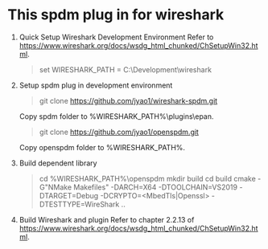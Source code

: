 # This spdm plug in for wireshark
1) Quick Setup Wireshark Development Environment
   Refer to https://www.wireshark.org/docs/wsdg_html_chunked/ChSetupWin32.html.
   
   > set WIRESHARK_PATH = C:\Development\wireshark
   
2) Setup spdm plug in development environment
   > git clone https://github.com/jyao1/wireshark-spdm.git
   
   Copy spdm folder to %WIRESHARK_PATH%\plugins\epan.
   
   > git clone https://github.com/jyao1/openspdm.git
   
   Copy openspdm folder to %WIRESHARK_PATH%.
   
3) Build dependent library
   > cd %WIRESHARK_PATH%\openspdm
   > mkdir build
   > cd build
   > cmake -G"NMake Makefiles" -DARCH=X64 -DTOOLCHAIN=VS2019 -DTARGET=Debug -DCRYPTO=<MbedTls|Openssl> -DTESTTYPE=WireShark ..
   
4) Build Wireshark and plugin
   Refer to chapter 2.2.13 of https://www.wireshark.org/docs/wsdg_html_chunked/ChSetupWin32.html.
   
   
   